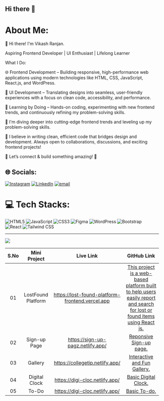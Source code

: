 ## Hi there 👋

<!--
**itsvikashranjan/itsvikashranjan** is a ✨ _special_ ✨ repository because its `README.md` (this file) appears on your GitHub profile.

Here are some ideas to get you started:

- 🔭 I’m currently working on ...
- 🌱 I’m currently learning ...
- 👯 I’m looking to collaborate on ...
- 🤔 I’m looking for help with ...
- 💬 Ask me about ...
- 📫 How to reach me: ...
- 😄 Pronouns: ...
- ⚡ Fun fact: ...
-->


# About Me:
🚀 Hi there! I'm Vikash Ranjan.

Aspiring Frontend Developer | UI Enthusiast | Lifelong Learner


 What I Do:

🌐 Frontend Development – Building responsive, high-performance web applications using modern technologies like HTML, CSS, JavaScript, React.js, and WordPress.

🔮 UI Development – Translating designs into seamless, user-friendly experiences with a focus on clean code, accessibility, and performance.

🏹 Learning by Doing – Hands-on coding, experimenting with new frontend trends, and continuously refining my problem-solving skills.

🔭 I'm diving deeper into cutting-edge frontend trends and leveling up my problem-solving skills.



📌 I believe in writing clean, efficient code that bridges design and development. Always open to collaborations, discussions, and exciting frontend projects!


💼 Let’s connect & build something amazing! 🚀


## 🌐 Socials:
[![Instagram](https://img.shields.io/badge/Instagram-%23E4405F.svg?logo=Instagram&logoColor=white)](https://instagram.com/@itsvikashranjan) [![LinkedIn](https://img.shields.io/badge/LinkedIn-%230077B5.svg?logo=linkedin&logoColor=white)](https://www.linkedin.com/in/vikash-ranjan-6883a9213) [![email](https://img.shields.io/badge/Email-D14836?logo=gmail&logoColor=white)](mailto:itsvikashranjan@gmail.com) 

# 💻 Tech Stacks:
![HTML5](https://img.shields.io/badge/html5-%23E34F26.svg?style=for-the-badge&logo=html5&logoColor=white) ![JavaScript](https://img.shields.io/badge/javascript-%23323330.svg?style=for-the-badge&logo=javascript&logoColor=%23F7DF1E) ![CSS3](https://img.shields.io/badge/css3-%231572B6.svg?style=for-the-badge&logo=css3&logoColor=white) ![Figma](https://img.shields.io/badge/figma-%23F24E1E.svg?style=for-the-badge&logo=figma&logoColor=white) ![WordPress](https://img.shields.io/badge/WordPress-%23117AC9.svg?style=for-the-badge&logo=WordPress&logoColor=white) ![Bootstrap](https://img.shields.io/badge/bootstrap-%238511FA.svg?style=for-the-badge&logo=bootstrap&logoColor=white) ![React](https://img.shields.io/badge/react-%2320232a.svg?style=for-the-badge&logo=react&logoColor=%2361DAFB) ![Tailwind CSS](https://img.shields.io/badge/TailwindCSS-06B6D4?style=for-the-badge&logo=tailwindcss&logoColor=white)



---
[![](https://visitcount.itsvg.in/api?id=itsvikashranjan&icon=3&color=9)](https://visitcount.itsvg.in)





| 	S.No	   | 	 Mini Project	  | 	Live Link	   |   GitHub Link  |
| 	:-----:	 | 	:------------:  | 	:---------:  | 	:----------:  |
| 	01	     |LostFound Platform|<a href="">https://lost-found-platform-frontend.vercel.app</a>  | <a href="">This project is a web-based platform built to help users easily report and search for lost or found items using React js.</a>|
| 	02	|Sign-up Page |<a href="">https://sign-up-pagz.netlify.app/</a>  | <a href="">Reponsive Sign-up page.</a>  |
| 	03	|Gallery      |<a href="">https://collegetip.netlify.app/</a>  | <a href="">Interactive and Fun Gallery. </a>  |
| 	04	|Digital Clock      |<a href="">https://digi-cloc.netlify.app/</a>  | <a href="">Basic Digital Clock. </a>  |
| 	05	|To-Do  |<a href="">https://digi-cloc.netlify.app/</a>  | <a href=""> Basic To-do. </a>  |



